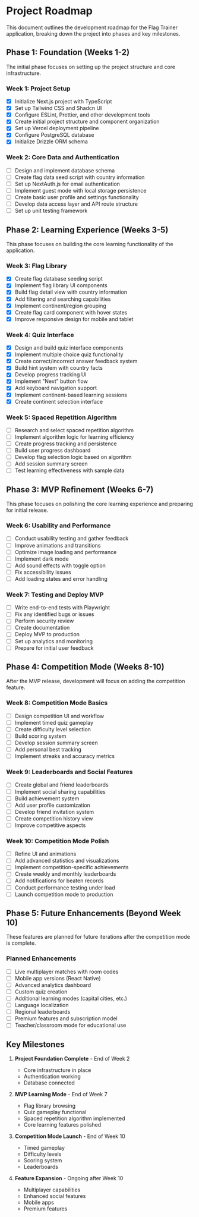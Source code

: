 # Project Roadmap

This document outlines the development roadmap for the Flag Trainer application, breaking down the project into phases and key milestones.

## Phase 1: Foundation (Weeks 1-2)

The initial phase focuses on setting up the project structure and core infrastructure.

### Week 1: Project Setup

- [x] Initialize Next.js project with TypeScript
- [x] Set up Tailwind CSS and Shadcn UI
- [x] Configure ESLint, Prettier, and other development tools
- [x] Create initial project structure and component organization
- [x] Set up Vercel deployment pipeline
- [x] Configure PostgreSQL database
- [x] Initialize Drizzle ORM schema

### Week 2: Core Data and Authentication

- [ ] Design and implement database schema
- [ ] Create flag data seed script with country information
- [ ] Set up NextAuth.js for email authentication
- [ ] Implement guest mode with local storage persistence
- [ ] Create basic user profile and settings functionality
- [ ] Develop data access layer and API route structure
- [ ] Set up unit testing framework

## Phase 2: Learning Experience (Weeks 3-5)

This phase focuses on building the core learning functionality of the application.

### Week 3: Flag Library

- [x] Create flag database seeding script
- [x] Implement flag library UI components
- [x] Build flag detail view with country information
- [x] Add filtering and searching capabilities
- [x] Implement continent/region grouping
- [x] Create flag card component with hover states
- [x] Improve responsive design for mobile and tablet

### Week 4: Quiz Interface

- [x] Design and build quiz interface components
- [x] Implement multiple choice quiz functionality
- [x] Create correct/incorrect answer feedback system
- [x] Build hint system with country facts
- [x] Develop progress tracking UI
- [x] Implement "Next" button flow
- [x] Add keyboard navigation support
- [x] Implement continent-based learning sessions
- [x] Create continent selection interface

### Week 5: Spaced Repetition Algorithm

- [ ] Research and select spaced repetition algorithm
- [ ] Implement algorithm logic for learning efficiency
- [ ] Create progress tracking and persistence
- [ ] Build user progress dashboard
- [ ] Develop flag selection logic based on algorithm
- [ ] Add session summary screen
- [ ] Test learning effectiveness with sample data

## Phase 3: MVP Refinement (Weeks 6-7)

This phase focuses on polishing the core learning experience and preparing for initial release.

### Week 6: Usability and Performance

- [ ] Conduct usability testing and gather feedback
- [ ] Improve animations and transitions
- [ ] Optimize image loading and performance
- [ ] Implement dark mode
- [ ] Add sound effects with toggle option
- [ ] Fix accessibility issues
- [ ] Add loading states and error handling

### Week 7: Testing and Deploy MVP

- [ ] Write end-to-end tests with Playwright
- [ ] Fix any identified bugs or issues
- [ ] Perform security review
- [ ] Create documentation
- [ ] Deploy MVP to production
- [ ] Set up analytics and monitoring
- [ ] Prepare for initial user feedback

## Phase 4: Competition Mode (Weeks 8-10)

After the MVP release, development will focus on adding the competition feature.

### Week 8: Competition Mode Basics

- [ ] Design competition UI and workflow
- [ ] Implement timed quiz gameplay
- [ ] Create difficulty level selection
- [ ] Build scoring system
- [ ] Develop session summary screen
- [ ] Add personal best tracking
- [ ] Implement streaks and accuracy metrics

### Week 9: Leaderboards and Social Features

- [ ] Create global and friend leaderboards
- [ ] Implement social sharing capabilities
- [ ] Build achievement system
- [ ] Add user profile customization
- [ ] Develop friend invitation system
- [ ] Create competition history view
- [ ] Improve competitive aspects

### Week 10: Competition Mode Polish

- [ ] Refine UI and animations
- [ ] Add advanced statistics and visualizations
- [ ] Implement competition-specific achievements
- [ ] Create weekly and monthly leaderboards
- [ ] Add notifications for beaten records
- [ ] Conduct performance testing under load
- [ ] Launch competition mode to production

## Phase 5: Future Enhancements (Beyond Week 10)

These features are planned for future iterations after the competition mode is complete.

### Planned Enhancements

- [ ] Live multiplayer matches with room codes
- [ ] Mobile app versions (React Native)
- [ ] Advanced analytics dashboard
- [ ] Custom quiz creation
- [ ] Additional learning modes (capital cities, etc.)
- [ ] Language localization
- [ ] Regional leaderboards
- [ ] Premium features and subscription model
- [ ] Teacher/classroom mode for educational use

## Key Milestones

1. **Project Foundation Complete** - End of Week 2

   - Core infrastructure in place
   - Authentication working
   - Database connected

2. **MVP Learning Mode** - End of Week 7

   - Flag library browsing
   - Quiz gameplay functional
   - Spaced repetition algorithm implemented
   - Core learning features polished

3. **Competition Mode Launch** - End of Week 10

   - Timed gameplay
   - Difficulty levels
   - Scoring system
   - Leaderboards

4. **Feature Expansion** - Ongoing after Week 10
   - Multiplayer capabilities
   - Enhanced social features
   - Mobile apps
   - Premium features
